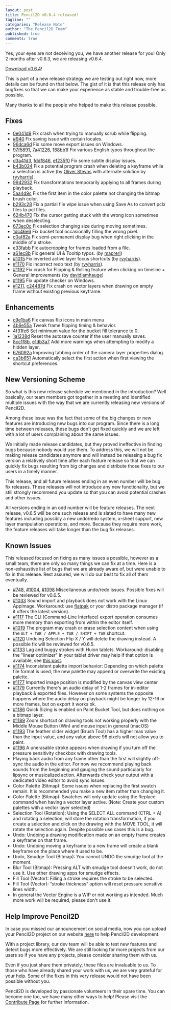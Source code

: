 ```yaml
---
layout: post
title: Pencil2D v0.6.4 released!
tagline: ""
categories: "Release Note"
author: "The Pencil2D Team"
published: true
comments: true
---
```


Yes, your eyes are not deceiving you, we have another release for you! Only 2 months after v0.6.3, we are releasing v0.6.4.

[Download v0.6.4][0]!

This is part of a new release strategy we are testing out right now, more details can be found on that below. The gist of it is that this release only has bugfixes so that we can make your experience as stable and trouble-free as possible.

[0]: https://www.pencil2d.org/download

Many thanks to all the people who helped to make this release possible.

[ryyharris]: https://github.com/ryyharris
[candyface]: https://github.com/CandyFace
[davidlamhauge]: https://github.com/davidlamhauge
[mapreri]: https://github.com/mapreri

## Fixes

- [0e041d9](https://github.com/pencil2d/pencil/commit/0e041d98438c4ecca7d73c1bf1e15eafe61f85b9) Fix crash when trying to manually scrub while flipping.
- [#940](https://github.com/pencil2d/pencil/issues/940) Fix saving issue with certain locales.
- [96dca6d](https://github.com/pencil2d/pencil/commit/96dca6dcde1e85f1b7a6425dc7a1faa4255196b6) Fix some move export issues on Windows.
- [97f5891](https://github.com/pencil2d/pencil/commit/4b6e55a1e6a00a235e5e63961245cbf3c6234be5), [7a41226](https://github.com/pencil2d/pencil/commit/7a41226361bdb6763a488e0697c90cdf94610ab1), [168bb1f](https://github.com/pencil2d/pencil/commit/168bb1f91582b90a4e3f1d436d88746f76e5e9d5) Fix various English typos throughout the program.
- [d3a41d3](https://github.com/pencil2d/pencil/commit/d3a41d3186ab2f7184cf35750d6b88b6336d1ef8), [fddf846](https://github.com/pencil2d/pencil/commit/fddf8465ea82300ee83cce030965757de7fabad9), [ef235f0](https://github.com/pencil2d/pencil/commit/ef235f0f50f8a97ca221907eae84c385933f53b1) Fix some subtle display issues.
- [b43b024](https://github.com/pencil2d/pencil/commit/b43b024c966df770f864dd8db93bebc03dc0f9f7) Fix a potential program crash when deleting a keyframe while a selection is active (by [Oliver Stevns](candyface) with alternate solution by [ryyharris](ryyharris)).
- [9942932](https://github.com/pencil2d/pencil/commit/9942932844d9dadc390777fd15c0b5a2dfc7d3af) Fix transformations temporarily applying to all frames during playback.
- [5aa4d9c](https://github.com/pencil2d/pencil/commit/5aa4d9cdfa431ea822b713a0f43e56a419c3b172) Fix the first item in the color palette not changing the bitmap brush color.
- [b293c28](https://github.com/pencil2d/pencil/commit/b293c28cd0f27896c8ed09545fc1804d86b637e9) Fix a partial file wipe issue when using Save As to convert pclx files to pcl files.
- [624b470](https://github.com/pencil2d/pencil/commit/624b47049af35d8701ee749275b1026f8616367e) Fix the cursor getting stuck with the wrong icon sometimes when deselecting.
- [673ec0c](https://github.com/pencil2d/pencil/commit/673ec0cf7a3872c56cc1439c07cd0497be138f92) Fix selection changing size during moving sometimes.
- [1dc46e6](https://github.com/pencil2d/pencil/commit/1dc46e63942298a83ec67b0b83c5c2e1e15d595d) Fix bucket tool occasionally filling the wrong pixel.
- [c0af82a](https://github.com/pencil2d/pencil/commit/c0af82a8243cf6107c663ca6026fdbeac2f706ad) Fix semi-permanent display bug when right clicking in the middle of a stroke.
- [e33fabb](https://github.com/pencil2d/pencil/commit/e33fabb00e0290d1111742bf4681da84915d5855) Fix autocropping for frames loaded from a file.
- [a61ec8b](https://github.com/pencil2d/pencil/commit/a61ec8ba2e090f58f6e86673058db5f3157eda80) Fix general UI & Tooltip typos. (by [mapreri](mapreri))
- [#1015](https://github.com/pencil2d/pencil/issues/1015) Fix inverted active layer focus shortcuts (by [ryyharris](ryyharris)).
- [#1170](https://github.com/pencil2d/pencil/issues/1170) Fix incorrect redo text (by [ryyharris](ryyharris)).
- [#1192](https://github.com/pencil2d/pencil/issues/1192) Fix crash for Flipping & Rolling feature when clicking on timeline + General improvements (by [davidlamhauge](davidlamhauge))
- [#1195](https://github.com/pencil2d/pencil/issues/1195) Fix update checker on Windows.
- [#1211](https://github.com/pencil2d/pencil/pull/1211), [c24487d](https://github.com/pencil2d/pencil/commit/c24487d739eb5291713539afd53234c13235a0ab) Fix crash on vector layers when drawing on empty frame without existing previous keyframe.

## Enhancements

- [c9e1ba6](https://github.com/pencil2d/pencil/commit/c9e1ba68adeeb98d380a3e3c8926d7af61a18fb4) Fix canvas flip icons in main menu
- [4b6e55a](https://github.com/pencil2d/pencil/commit/653a6b28467ec4f34b3e5ee888f11b5944ca755f) Tweak frame flipping timing & behavior.
- [4f31fe6](https://github.com/pencil2d/pencil/commit/4f31fe63019b99861a4281b52c385cd24b204145) Set minimum value for the bucket fill tolerance to 0.
- [1a1238d](https://github.com/pencil2d/pencil/commit/1a1238d69b923bd0bc5523860a757282b8775abf) Reset the autosave counter if the user manually saves.
- [8cc1f8b](https://github.com/pencil2d/pencil/commit/8cc1f8bddee29db47b1cfa85c771f66bb3e529a4), [e1db3a7](https://github.com/pencil2d/pencil/commit/e1db3a797daa8c5e78f86ce9b8deb635389a8ba9) Add more warnings when attempting to modify a hidden layer.
- [676092a](https://github.com/pencil2d/pencil/commit/676092ac2610a82b42d0a0c41d5525cc20aa0d2e) Improving tabbing order of the camera layer properties dialog.
- [ca3b651](https://github.com/pencil2d/pencil/commit/ca3b6519a6ff2ecfa15786e58d7e69cce2743dd3) Automatically select the first action when first viewing the shortcut preferences.

## New Versioning Scheme

So what is this new release schedule we mentioned in the introduction? Well basically, our team members got together in a meeting and identified multiple issues with the way that we are currently releasing new versions of Pencil2D. 

Among these issue was the fact that some of the big changes or new features are introducing new bugs into our program. Since there is a long time between releases, these bugs don't get fixed quickly and we are left with a lot of users complaining about the same issues.

We initially made release candidates, but they proved ineffective in finding bugs because nobody would use them. To address this, we will not be making release candidates anymore and will instead be releasing a bug fix version a relatively short time after each feature release so that we can quickly fix bugs resulting from big changes and distribute those fixes to our users in a timely manner.

This release, and all future releases ending in an even number will be bug fix releases. These releases will not introduce any new functionality, but we still strongly recommend you update so that you can avoid potential crashes and other issues.

All versions ending in an odd number will be feature releases. The next release, v0.6.5 will be one such release and is slated to have many new features including possibly a new undo/redo system, x-sheet support, new layer manipulation operations, and more. Because they require more work, the feature releases will take longer than the bug fix releases.

## Known Issues

This released focused on fixing as many issues a possible, however as a small team, there are only so many things we can fix at a time. Here is a non-exhaustive list of bugs that we are already aware of, but were unable to fix in this release. Rest assured, we will do our best to fix all of them eventually.

- [#748](https://github.com/pencil2d/pencil/issues/748), [#1004](https://github.com/pencil2d/pencil/issues/1004), [#1098](https://github.com/pencil2d/pencil/issues/1098) Miscellaneous undo/redo issues. Possible fixes will be reviewed for v0.6.5.
- [#1033](https://github.com/pencil2d/pencil/issues/1033) Sound import and playback does not work with the Linux AppImage. Workaround: use [flatpak](https://flathub.org/apps/details/org.pencil2d.Pencil2D) or your distro package manager (if it offers the latest version).
- [#1117](https://github.com/pencil2d/pencil/issues/1117) The CLI (Command-Line Interface) export operation consumes more memory than exporting from within the editor itself.
- [#1019](https://github.com/pencil2d/pencil/issues/1019) The program may crash or erase selection content when using the `ALT + TAB / APPLE + TAB / SHIFT + TAB` shortcut.
- [#1120](https://github.com/pencil2d/pencil/issues/1120) Undoing Selection Flip X / Y will delete the drawing instead. A possible fix will be reviewed for v0.6.5.
- [#1133](https://github.com/pencil2d/pencil/issues/1133) Lag and buggy strokes with Huion tablets. Workaround: disabling the "linear optimizer" in your tablet driver may help if that option is available, see [this post](https://discuss.pencil2d.org/t/difficulty-with-tablet/1369/9?u=scribblemaniac).
- [#1174](https://github.com/pencil2d/pencil/issues/1174) Inconsistent palette import behavior: Depending on which palette file format is used, the new palette may append or overwrite the existing palette.
- [#1177](https://github.com/pencil2d/pencil/issues/1177) Imported image position is modified by the canvas view center
- [#1179](https://github.com/pencil2d/pencil/issues/1179) Currently there's an audio delay of 1-2 frames for in-editor playback & exported files. However on some systems the opposite happens where the audio delay on playback might be longer by 12-16 or more frames, but on export it works ok.
- [#1186](https://github.com/pencil2d/pencil/issues/1186) Quick Sizing is enabled on Paint Bucket Tool, but does nothing on a bitmap layer.
- [#1189](https://github.com/pencil2d/pencil/issues/1189) Zoom shortcut on drawing tools not working properly with the Middle Mouse Button (Win) and mouse input in general (macOS)
- [#1193](https://github.com/pencil2d/pencil/issues/1193) The feather slider widget (Brush Tool) has a higher max value than the input value, and any value above 96 pixels will not allow you to paint.
- [#1196](https://github.com/pencil2d/pencil/issues/1196) A unerasable stroke appears when drawing if you turn off the pressure sensitivity checkbox with drawing tools.
- Playing back audio from any frame other than the first will slightly off-sync the audio in the editor. For now we recommend playing back sounds from the beginning and gauging the sound particularly for lipsync or musicalized action. Afterwards check your output with a dedicated video editor to avoid sync issues.
- Color Palette (Bitmap): Some issues when replacing the first swatch remain. It is recommended you make a new item rather than changing it.
- Color Palette (Bitmap): Swatches will only update using the Replace command when having a vector layer active. (Note: Create your custom palettes with a vector layer selected)
- Selection Tool (Rotation): Using the SELECT ALL command (CTRL + A) and rotating a selection, will store the rotation transformation, if you create a selection and click on the drawing with the MOVE TOOL, it will rotate the selection again. Despite possible use cases this is a bug.
- Undo: Undoing a drawing modification made on an empty frame creates a keyframe on that frame.
- Undo: Undoing moving a keyframe to a new frame will create a blank keyframe on the place where it used to be.
- Undo, Smudge Tool (Bitmap): You cannot UNDO the smudge tool at the moment.
- Blur Tool (Bitmap): Pressing ALT with smudge tool doesn’t work, do not use it. Use other drawing apps for smudge effects.
- Fill Tool (Vector): Filling a stroke requires the stroke to be selected.
- Fill Tool (Vector): “stroke thickness” option will reset pressure sensitive lines width.
- In general the Vector Engine is a WIP or not working as intended. Much more work will be required, please don't use it.

## Help Improve Pencil2D

In case you missed our announcement on social media, now you can upload your Pencil2D project on our website [here](https://www.pencil2d.org/contribute/share.html) to help Pencil2D development.

With a project library, our dev team will be able to test new features and detect bugs more effectively. We are still looking for more projects from our users so if you have any projects, please consider sharing them with us.

Even if you just share them privately, these files are invaluable to us. To those who have already shared your work with us, we are very grateful for your help. Some of the fixes in this very release would not have been possible without you.

Pencil2D is developed by passionate volunteers in their spare time. You can become one too, we have many other ways to help! Please visit the [Contribute Page](https://www.pencil2d.org/contribute/) for further information.
